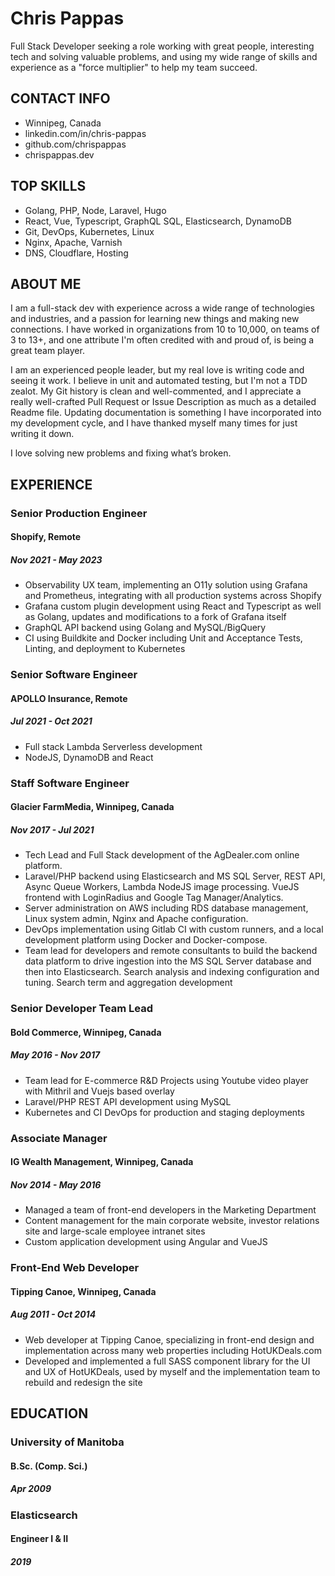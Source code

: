 # Chris Pappas

Full Stack Developer seeking a role working with great people, interesting tech and solving valuable problems, and using my wide range of skills and experience as a "force multiplier" to help my team succeed.

## CONTACT INFO
- Winnipeg, Canada
- linkedin.com/in/chris-pappas
- github.com/chrispappas
- chrispappas.dev

## TOP SKILLS
- Golang, PHP, Node, Laravel, Hugo
- React, Vue, Typescript, GraphQL SQL, Elasticsearch, DynamoDB
- Git, DevOps, Kubernetes, Linux
- Nginx, Apache, Varnish
- DNS, Cloudflare, Hosting

## ABOUT ME
I am a full-stack dev with experience across a wide range of technologies and industries, and a passion for learning new things and making new connections. I have worked in organizations from 10 to 10,000, on teams of 3 to 13+, and one attribute I'm often credited with and proud of, is being a great team player.

I am an experienced people leader, but my real love is writing code and seeing it work. I believe in unit and automated testing, but I'm not a TDD zealot. My Git history is clean and well-commented, and I appreciate a really well-crafted Pull Request or Issue Description as much as a detailed Readme file. Updating documentation is something I have incorporated into my development cycle, and I have thanked myself many times for just writing it down.

I love solving new problems and fixing what’s broken.

## EXPERIENCE
### Senior Production Engineer
#### Shopify, Remote
##### Nov 2021 - May 2023
- Observability UX team, implementing an O11y solution using Grafana and Prometheus, integrating with all production systems across Shopify
- Grafana custom plugin development using React and Typescript as well as Golang, updates and modifications to a fork of Grafana itself
- GraphQL API backend using Golang and MySQL/BigQuery
- CI using Buildkite and Docker including Unit and Acceptance Tests, Linting, and deployment to Kubernetes

### Senior Software Engineer
#### APOLLO Insurance, Remote
##### Jul 2021 - Oct 2021
- Full stack Lambda Serverless development
- NodeJS, DynamoDB and React

### Staff Software Engineer
#### Glacier FarmMedia, Winnipeg, Canada
##### Nov 2017 - Jul 2021
- Tech Lead and Full Stack development of the AgDealer.com online platform.
- Laravel/PHP backend using Elasticsearch and MS SQL Server, REST API, Async Queue Workers, Lambda NodeJS image processing. VueJS frontend with LoginRadius and Google Tag Manager/Analytics.
- Server administration on AWS including RDS database management, Linux system admin, Nginx and Apache configuration.
- DevOps implementation using Gitlab CI with custom runners, and a local development platform using Docker and Docker-compose.
- Team lead for developers and remote consultants to build the backend data platform to drive ingestion into the MS SQL Server database and then into Elasticsearch. Search analysis and indexing configuration and tuning. Search term and aggregation development

### Senior Developer Team Lead
#### Bold Commerce, Winnipeg, Canada
##### May 2016 - Nov 2017
- Team lead for E-commerce R&D Projects using Youtube video player with Mithril and Vuejs based overlay
- Laravel/PHP REST API development using MySQL
- Kubernetes and CI DevOps for production and staging deployments

### Associate Manager
#### IG Wealth Management, Winnipeg, Canada
##### Nov 2014 - May 2016
- Managed a team of front-end developers in the Marketing Department
- Content management for the main corporate website, investor relations site and large-scale employee intranet sites
- Custom application development using Angular and VueJS

### Front-End Web Developer
#### Tipping Canoe, Winnipeg, Canada
##### Aug 2011 - Oct 2014
- Web developer at Tipping Canoe, specializing in front-end design and implementation across many web properties including HotUKDeals.com
- Developed and implemented a full SASS component library for the UI and UX of HotUKDeals, used by myself and the implementation team to rebuild and redesign the site

## EDUCATION
### University of Manitoba
#### B.Sc. (Comp. Sci.)
##### Apr 2009

### Elasticsearch
#### Engineer I & II
##### 2019
